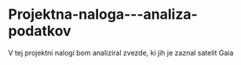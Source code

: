 # Projektna-naloga---analiza-podatkov
V tej projektni nalogi bom analiziral zvezde, ki jih je zaznal satelit Gaia
